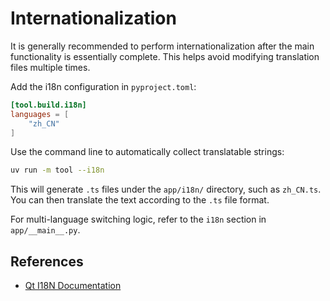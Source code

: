 # Internationalization

It is generally recommended to perform internationalization after the main functionality is essentially complete. This
helps avoid modifying translation files multiple times.

Add the i18n configuration in `pyproject.toml`:

```toml
[tool.build.i18n]
languages = [
    "zh_CN"
]
```

Use the command line to automatically collect translatable strings:

```bash
uv run -m tool --i18n
```

This will generate `.ts` files under the `app/i18n/` directory, such as `zh_CN.ts`. You can then translate the text
according to the `.ts` file format.

For multi-language switching logic, refer to the `i18n` section in `app/__main__.py`.

## References

- [Qt I18N Documentation](https://doc.qt.io/qt-6/internationalization.html)